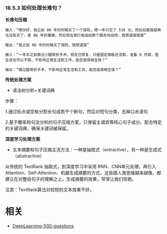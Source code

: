 

### 18.5.3 如何处理长难句？


**长难句压缩**

    输入：“嗯你好，我之前 06 年的时候买了一个保险，嗯一年只交了 518 元，然后后面我就再也没有买了，是 06 年的事情，然后现在我打电话给那个服务热线吧，我想退保就是”

    输出：“我之前 06 年的时候买了保险，我想退保”

    输入：“一年半之前做过小腿骨折手术，现在已修复，只是固定钢板还没取，准备 8 月取，医生说也可以不取，不影响正常生活和工作，能否投保相互保？”

    输出：“做过腿骨折手术，不影响正常生活和工作，能否投保相互保？”


**传统处理方案**

- 语法树分析+关键词典

步骤：

1.通过标点或空格分割长句成若干个断句，然后对短句分类，去掉口水语句

2.基于概率和句法分析的句子压缩方案，只保留主谓宾等核心句子成分。配合特定的关键词典，确保关键词被保留。


**深度学习处理方案**

- 文本摘要和句子压缩主流方法：一种是抽取式（extractive），另一种是生成式（abstractive）

从传统的 TextRank 抽取式，到深度学习中采用 RNN、CNN单元处理，再引入 Attention、Self-Attention、机器生成摘要的方式，这些跟人类思维越来越像，都建立在对整段句子的理解之上，生成摘要的效果，常常让我们惊艳。

注意：TextRank算法对较短的文本效果不好。





# 相关

- [DeepLearning-500-questions](https://github.com/scutan90/DeepLearning-500-questions)
